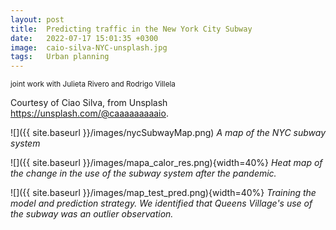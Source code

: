 ```yaml
---
layout: post
title:  Predicting traffic in the New York City Subway
date:   2022-07-17 15:01:35 +0300
image:  caio-silva-NYC-unsplash.jpg
tags:   Urban planning
---
```

<small>joint work with Julieta Rivero and Rodrigo Villela</small>

Courtesy of Ciao Silva, from Unsplash https://unsplash.com/@caaaaaaaaaio.

![]({{ site.baseurl }}/images/nycSubwayMap.png)
*A map of the NYC subway system*

![]({{ site.baseurl }}/images/mapa_calor_res.png){width=40%}
*Heat map of the change in the use of the subway system after the pandemic.*

![]({{ site.baseurl }}/images/map_test_pred.png){width=40%}
*Training the model and prediction strategy. We identified that Queens Village's use of the subway was an outlier observation.*



